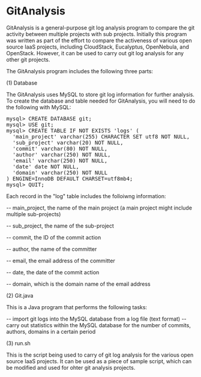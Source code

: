 GitAnalysis
===========

GitAnalysis is a general-purpose git log analysis program to compare the git activity between multiple projects with sub projects. Initially this program was written as part of the effort to compare the activeness of various open source IaaS projects, including CloudStack, Eucalyptus, OpenNebula, and OpenStack. However, it can be used to carry out git log analysis for any other git projects.

The GitAnalysis program includes the following three parts:

(1) Database

The GitAnalysis uses MySQL to store git log information for further analysis. To create the database and table needed for GitAnalysis, you will need to do the following with MySQL:

<pre>
mysql> CREATE DATABASE git;
mysql> USE git;
mysql> CREATE TABLE IF NOT EXISTS 'logs' (
  'main_project' varchar(255) CHARACTER SET utf8 NOT NULL,
  'sub_project' varchar(20) NOT NULL,
  'commit' varchar(80) NOT NULL,
  'author' varchar(250) NOT NULL,
  'email' varchar(250) NOT NULL,
  'date' date NOT NULL,
  'domain' varchar(250) NOT NULL
) ENGINE=InnoDB DEFAULT CHARSET=utf8mb4;
mysql> QUIT;
</pre>

Each record in the "log" table includes the folloiwng information:

  -- main_project, the name of the main project (a main project might include multiple sub-projects)
  
  -- sub_project, the name of the sub-project
  
  -- commit, the ID of the commit action
  
  -- author, the name of the committer
  
  -- email, the email address of the committer
  
  -- date, the date of the commit action
  
  -- domain, which is the domain name of the email address
  
(2) Git.java

This is a Java program that performs the following tasks:

  -- import git logs into the MySQL database from a log file (text format)
  -- carry out statistics within the MySQL database for the number of commits, authors, domains in a certain period

(3) run.sh

This is the script being used to carry of git log analysis for the various open source IaaS projects. It can be used as a piece of sample script, which can be modified and used for ohter git analysis projects.


